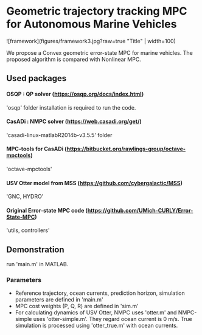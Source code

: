 # Geometric trajectory tracking MPC for Autonomous Marine Vehicles
![framework](figures/framework3.jpg?raw=true "Title" | width=100)

We propose a Convex geometric error-state MPC for marine vehicles. The proposed algorithm is compared with Nonlinear MPC.

## Used packages
#### OSQP : QP solver (https://osqp.org/docs/index.html)
'osqp' folder
installation is required to run the code.

#### CasADi : NMPC solver (https://web.casadi.org/get/)
'casadi-linux-matlabR2014b-v3.5.5' folder

#### MPC-tools for CasADi (https://bitbucket.org/rawlings-group/octave-mpctools)
'octave-mpctools'

#### USV Otter model from MSS (https://github.com/cybergalactic/MSS)
'GNC, HYDRO'

#### Original Error-state MPC code (https://github.com/UMich-CURLY/Error-State-MPC)
'utils, controllers'

## Demonstration
run 'main.m' in MATLAB.

### Parameters
* Reference trajectory, ocean currents, prediction horizon, simulation parameters are defined in 'main.m'
* MPC cost weights (P, Q, R) are defined in 'sim.m'
* For calculating dynamics of USV Otter, NMPC uses 'otter.m' and NMPC-simple uses 'otter-simple.m'. They regard ocean current is 0 m/s. True simulation is processed using 'otter_true.m' with ocean currents.

